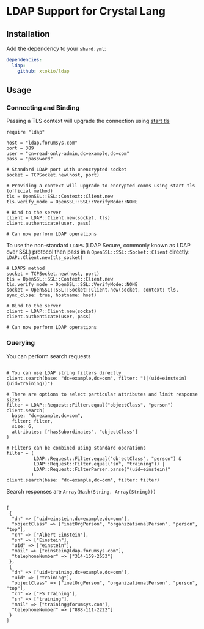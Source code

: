 # LDAP Support for Crystal Lang

## Installation

Add the dependency to your `shard.yml`:

   ```yaml
   dependencies:
     ldap:
       github: xtokio/ldap
   ```

## Usage

### Connecting and Binding

Passing a TLS context will upgrade the connection using [start tls](https://en.wikipedia.org/wiki/Lightweight_Directory_Access_Protocol#StartTLS)

```crystal
require "ldap"

host = "ldap.forumsys.com"
port = 389
user = "cn=read-only-admin,dc=example,dc=com"
pass = "password"

# Standard LDAP port with unencrypted socket
socket = TCPSocket.new(host, port)

# Providing a context will upgrade to encrypted comms using start tls (official method)
tls = OpenSSL::SSL::Context::Client.new
tls.verify_mode = OpenSSL::SSL::VerifyMode::NONE

# Bind to the server
client = LDAP::Client.new(socket, tls)
client.authenticate(user, pass)

# Can now perform LDAP operations
```

To use the non-standard `LDAPS` (LDAP Secure, commonly known as LDAP over SSL) protocol then pass in a `OpenSSL::SSL::Socket::Client` directly: `LDAP::Client.new(tls_socket)`

```crystal
# LDAPS method
socket = TCPSocket.new(host, port)
tls = OpenSSL::SSL::Context::Client.new
tls.verify_mode = OpenSSL::SSL::VerifyMode::NONE
socket = OpenSSL::SSL::Socket::Client.new(socket, context: tls, sync_close: true, hostname: host)

# Bind to the server
client = LDAP::Client.new(socket)
client.authenticate(user, pass)

# Can now perform LDAP operations
```


### Querying

You can perform search requests

```crystal

# You can use LDAP string filters directly
client.search(base: "dc=example,dc=com", filter: "(|(uid=einstein)(uid=training))")

# There are options to select particular attributes and limit response sizes
filter = LDAP::Request::Filter.equal("objectClass", "person")
client.search(
  base: "dc=example,dc=com",
  filter: filter,
  size: 6,
  attributes: ["hasSubordinates", "objectClass"]
)

# Filters can be combined using standard operations
filter = (
          LDAP::Request::Filter.equal("objectClass", "person") &
          LDAP::Request::Filter.equal("sn", "training")) |
          LDAP::Request::FilterParser.parse("(uid=einstein)"
         )
client.search(base: "dc=example,dc=com", filter: filter)

```

Search responses are `Array(Hash(String, Array(String)))`

```crystal

[
 {
  "dn" => ["uid=einstein,dc=example,dc=com"],
  "objectClass" => ["inetOrgPerson", "organizationalPerson", "person", "top"],
  "cn" => ["Albert Einstein"],
  "sn" => ["Einstein"],
  "uid" => ["einstein"],
  "mail" => ["einstein@ldap.forumsys.com"],
  "telephoneNumber" => ["314-159-2653"]
 },
 {
  "dn" => ["uid=training,dc=example,dc=com"],
  "uid" => ["training"],
  "objectClass" => ["inetOrgPerson", "organizationalPerson", "person", "top"],
  "cn" => ["FS Training"],
  "sn" => ["training"],
  "mail" => ["training@forumsys.com"],
  "telephoneNumber" => ["888-111-2222"]
 }
]

```

